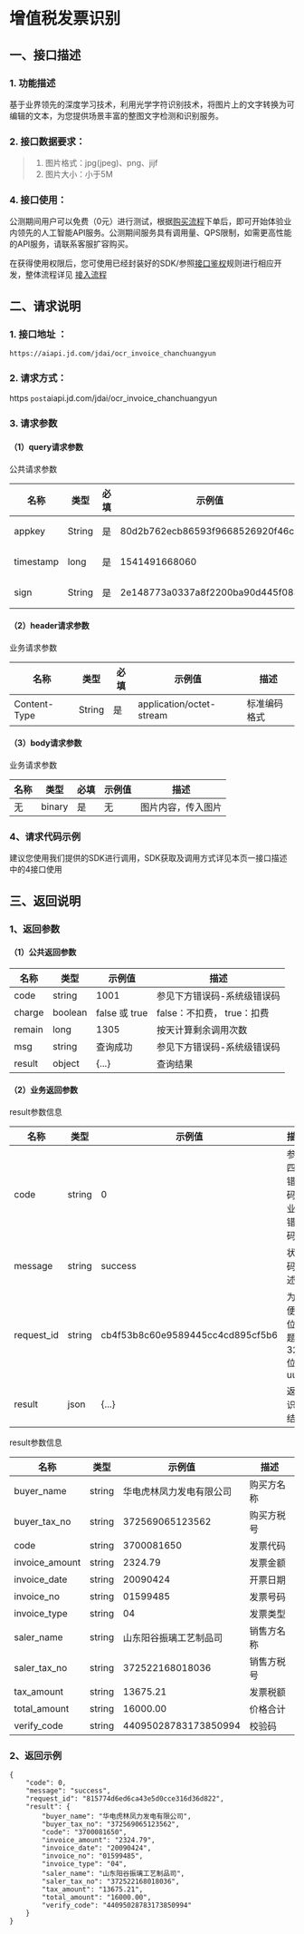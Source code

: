 # 增值税发票识别

## 一、接口描述 

### 1. 功能描述  

  基于业界领先的深度学习技术，利用光学字符识别技术，将图片上的文字转换为可编辑的文本，为您提供场景丰富的整图文字检测和识别服务。
  
### 2. 接口数据要求：  
> 1. 图片格式：jpg(jpeg)、png、jijf
> 2. 图片大小：小于5M 

### 4. 接口使用：  

公测期间用户可以免费（0元）进行测试，根据[购买流程](http://neuhub.jd.com/ai/api/ocr/receipt)下单后，即可开始体验业内领先的人工智能API服务。公测期间服务具有调用量、QPS限制，如需更高性能的API服务，请联系客服扩容购买。


在获得使用权限后，您可使用已经封装好的SDK/参照[接口鉴权](https://aidoc.jd.com/user/auth.html)规则进行相应开发，整体流程详见   [接入流程](https://aidoc.jd.com/user/flow.html)  

## 二、请求说明
### 1. 接口地址 ：

```
https://aiapi.jd.com/jdai/ocr_invoice_chanchuangyun
```
### 2. 请求方式：  
https  `post`aiapi.jd.com/jdai/ocr_invoice_chanchuangyun
### 3. 请求参数    
#### （1）query请求参数  
公共请求参数  

名称 | 类型 | 必填 | 示例值	| 描述
------|------|-----|-----|-----
appkey | String | 是 | 80d2b762ecb86593f9668526920f46c	 | 您的appkey，可在买家中心控制台中获取  
timestamp | long | 是 | 1541491668060 | 请求的时间戳，精确到毫秒，timestamp有效期5分钟  
sign | String | 是 | 2e148773a0337a8f2200ba90d445f083	 | 签名，根据规则MD5(sectetkey,timestamp)， 

#### （2）header请求参数
业务请求参数

名称 | 类型 | 必填 | 示例值 | 描述
------|-----|-----|-----|-----
Content-Type | String | 是 | application/octet-stream | 标准编码格式

#### （3）body请求参数
业务请求参数

名称 | 类型 | 必填 | 示例值 | 描述
------|-----|-----|-----|-----
无 | binary | 是 | 无 | 图片内容，传入图片

### 4、请求代码示例
建议您使用我们提供的SDK进行调用，SDK获取及调用方式详见本页一接口描述中的4接口使用

## 三、返回说明
### 1、返回参数
#### （1）公共返回参数  

名称 | 类型 | 示例值 | 描述
------|-----|-----|-----
code | string | 1001 | 参见下方错误码-系统级错误码
charge | boolean | false 或 true | false：不扣费， true：扣费
remain | long | 1305 | 按天计算剩余调用次数
msg | string | 查询成功 | 参见下方错误码-系统级错误码
result | object | {...} | 查询结果

#### （2）业务返回参数
result参数信息

名称 | 类型 | 示例值 | 描述
------|-----|-----|-----
code|	string|	0|	参照四、错误码-业务错误码
message|	string|	success|	状态码描述
request_id|	string|	cb4f53b8c60e9589445cc4cd895cf5b6|	为方便定位问题的32位uuid
result|	json|	{...}|	返回识别结果

result参数信息

名称 | 类型 | 示例值 | 描述
------|-----|-----|-----
buyer_name|string|华电虎林凤力发电有限公司|购买方名称
buyer_tax_no|string|372569065123562|购买方税号
code|string|3700081650|发票代码
invoice_amount|string|2324.79|发票金额
invoice_date|string|20090424|开票日期
invoice_no|string|01599485|发票号码
invoice_type|string|04|发票类型
saler_name|string|山东阳谷振璃工艺制品司|销售方名称
saler_tax_no|string|372522168018036|销售方税号
tax_amount|string|13675.21|发票税额
total_amount|string|16000.00|价格合计
verify_code|string|44095028783173850994|校验码

### 2、返回示例   


```
{
    "code": 0,
    "message": "success",
    "request_id": "815774d6ed6ca43e5d0cce316d36d822",
    "result": {
        "buyer_name": "华电虎林凤力发电有限公司",
        "buyer_tax_no": "372569065123562",
        "code": "3700081650",
        "invoice_amount": "2324.79",
        "invoice_date": "20090424",
        "invoice_no": "01599485",
        "invoice_type": "04",
        "saler_name": "山东阳谷振璃工艺制品司",
        "saler_tax_no": "372522168018036",
        "tax_amount": "13675.21",
        "total_amount": "16000.00",
        "verify_code": "44095028783173850994"
    }
}

```

